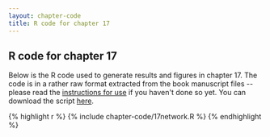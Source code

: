 ```yaml
---
layout: chapter-code
title: R code for chapter 17
---
```


## R code for chapter 17
Below is the R code used to generate results and figures in chapter 17.
The code is in a rather raw format extracted from the book manuscript files -- please read the [instructions for use](instructions.html) if you haven't done so yet.
You can download the script <a href="https://raw.githubusercontent.com/spatstat/book/gh-pages/_includes/chapter-code/17network.R">here</a>.

{% highlight r %}
{% include chapter-code/17network.R %}
{% endhighlight %}

